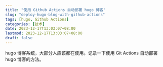 ```yaml
---
title: "使用 Github Actions 自动部署 hugo 博客"
slug: "deploy-hugo-blog-with-github-actions"
tags: [hugo, Github Actions]
categories: [技术]
date: 2023-12-17T13:03:07+08:00
lastmod: 2023-12-17T13:03:07+08:00
draft: false
---
```


 hugo 博客系统，大部分人应该都在使用。记录一下使用 Git Actions 自动部署 hugo 博客的方法。
